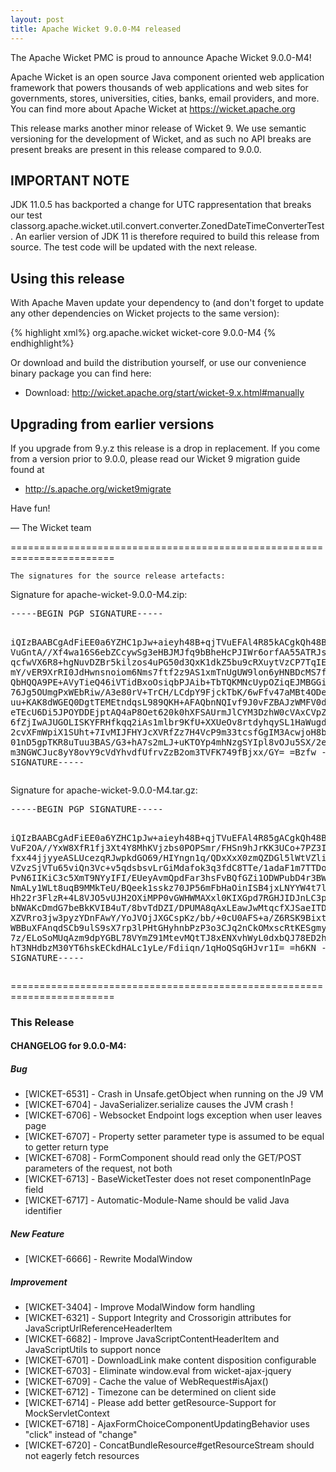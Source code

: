 ```yaml
---
layout: post
title: Apache Wicket 9.0.0-M4 released
---
```

The Apache Wicket PMC is proud to announce Apache Wicket 9.0.0-M4!

Apache Wicket is an open source Java component oriented web application
framework that powers thousands of web applications and web sites for
governments, stores, universities, cities, banks, email providers, and
more. You can find more about Apache Wicket at https://wicket.apache.org

This release marks another minor release of Wicket 9. We
use semantic versioning for the development of Wicket, and as such no
API breaks are present breaks are present in this release compared to
9.0.0.

IMPORTANT NOTE
------------------
JDK 11.0.5 has backported a change for UTC rappresentation that breaks
our test classorg.apache.wicket.util.convert.converter.ZonedDateTimeConverterTest.
An earlier version of JDK 11 is therefore required to build this release from source.
The test code will be updated with the next release. 

Using this release
------------------

With Apache Maven update your dependency to (and don't forget to
update any other dependencies on Wicket projects to the same version):

{% highlight xml%}
<dependency>
    <groupId>org.apache.wicket</groupId>
    <artifactId>wicket-core</artifactId>
    <version>9.0.0-M4</version>
</dependency>
{% endhighlight%}

Or download and build the distribution yourself, or use our
convenience binary package you can find here:

 * Download: http://wicket.apache.org/start/wicket-9.x.html#manually

<!--more-->

Upgrading from earlier versions
-------------------------------

If you upgrade from 9.y.z this release is a drop in replacement. If
you come from a version prior to 9.0.0, please read our Wicket 9
migration guide found at

 * http://s.apache.org/wicket9migrate

Have fun!

— The Wicket team


========================================================================

    The signatures for the source release artefacts:

    
Signature for apache-wicket-9.0.0-M4.zip:

<div class='highlight'><pre>
-----BEGIN PGP SIGNATURE-----

iQIzBAABCgAdFiEE0a6YZHC1pJw+aieyh48B+qjTVuEFAl4R85kACgkQh48B+qjT
VuGntA//Xf4wa16S6ebZCcywSg3eHBJMJfq9bBheHcPJIWr6orfAA55ATRJsblon
qcfwVX6R8+hgNuvDZBr5kilzos4uPG50d3QxK1dkZ5bu9cRXuytVzCP7TqIEUJ4U
mY/vER9XrRI0JdHwnsnoiom6Nms7ftf2z9AS1xmTnUgUW9lon6yHNBDcMS7fmQWR
QbHQQA9PE+AVyTieQ46iVTidBxoOsiqbPJAib+TbTQKMNcUypOZiqEJMBGGiVsf+
76Jg5OUmgPxWEbRiw/A3e80rV+TrCH/LCdpY9FjckTbK/6wFfv47aMBt4ODeODc3
uu+KAK8dWGEQ0DgtTEMEtndqsL989QKH+AFAQbnNQIvf9J0vFZBAJzWMFV0dOHgt
eTEcU6Di5JPOYDDEjptAQ4aP8Oet620k0hXFSAUrmJlCYM3DzhW0cVAxCVpZR99k
6fZjIwAJUGOLISKYFRHfkqq2iAs1mlbr9KfU+XXUeOv8rtdyhqySL1HaWugdONPb
2cvXFmWpiX1SUht+7IvMIJFHYJcXVRfZz7H4VcP9m33tcsfGgIM3AcwjoH8baPrH
01nD5gpTKR8uTuu3BAS/G3+hA7s2mLJ+uKTOYp4mhNzgSYIpl8vOJu5SX/2eru3E
m3NGWCJuc8yY8ovY9cVdYhvdfUfrvZzB2om3TVFK749fBjxx/GY=
=Bzfw
-----END PGP SIGNATURE-----
</pre></div>

    
Signature for apache-wicket-9.0.0-M4.tar.gz:

<div class='highlight'><pre>
-----BEGIN PGP SIGNATURE-----

iQIzBAABCgAdFiEE0a6YZHC1pJw+aieyh48B+qjTVuEFAl4R85gACgkQh48B+qjT
VuF2OA//YxW8XfR1fj3Xt4Y8MhKVjzbs0POPSmr/FHSn9hJrKK3UCo+7PZ3IY9vv
fxx44jjyyeASLUcezqRJwpkdGO69/HIYngn1q/QDxXxX0zmQZDGl5lWtVZlipU0v
VZvzSjVTu65viQn3Vc+v5qdsbsvLrGiMdafok3q3fdC8TTe/1adaF1m7TTDoLI08
PvN6IIKiC3c5XmT9NYyIFI/EUeyAvmQpdFar3hsFvBQfGZi1ODWPubD4r3BW+Ylx
NmALy1WLt8uqB9MMkTeU/BQeek1sskz70JP56mFbHaOinISB4jxLNYYW4t7lrg2N
Hh22r3FlzR+4L8VJO5vUJH2OXiMPP0vGWHWMAXxl0KIXGpd7RGHJIDJnLC3pVxYn
bNWAKcDmdG7beBkKVIB4uT/8bvTdDZI/DPUMA8qAxLEawJwMtqcfXJSaeITDyuIG
XZVRro3jw3pyzYDnFAwY/YoJVOjJXGCspKz/bb/+0cU0AFS+a/Z6RSK9BixtguXs
WBBuXFAnqdSCb9ulS9sX7rp3lPHtGHyhnbPzP3o3CJq2nCkOMxscRtKESgmy4yDW
7z/ELoSoMUqAzm9dpYGBL78VYmZ91MtevMQtTJ8xENXvhWyL0dxbQJ78ED2hDS2N
hT3NHdbzM30YT6hskECkdHALc1yLe/Fdiiqn/1qHoQSqGHJvr1I=
=h6KN
-----END PGP SIGNATURE-----
</pre></div>

    
========================================================================

### This Release

#### CHANGELOG for 9.0.0-M4:
    
##### Bug

 * [WICKET-6531] - Crash in Unsafe.getObject when running on the J9 VM
 * [WICKET-6704] - JavaSerializer.serialize causes the JVM crash !
 * [WICKET-6706] - Websocket Endpoint logs exception when user leaves page
 * [WICKET-6707] - Property setter parameter type is assumed to be equal to getter return type
 * [WICKET-6708] - FormComponent should read only the GET/POST parameters of the request, not both
 * [WICKET-6713] - BaseWicketTester does not reset componentInPage field
 * [WICKET-6717] - Automatic-Module-Name should be valid Java identifier

##### New Feature

 * [WICKET-6666] - Rewrite ModalWindow

##### Improvement

 * [WICKET-3404] - Improve ModalWindow form handling
 * [WICKET-6321] - Support Integrity and Crossorigin attributes for JavaScriptUrlReferenceHeaderItem 
 * [WICKET-6682] - Improve JavaScriptContentHeaderItem and JavaScriptUtils to support nonce
 * [WICKET-6701] - DownloadLink make content disposition configurable
 * [WICKET-6703] - Eliminate window.eval from wicket-ajax-jquery
 * [WICKET-6709] - Cache the value of WebRequest#isAjax() 
 * [WICKET-6712] - Timezone can be determined on client side
 * [WICKET-6714] - Please add better getResource-Support for MockServletContext
 * [WICKET-6718] - AjaxFormChoiceComponentUpdatingBehavior uses "click" instead of "change"
 * [WICKET-6720] - ConcatBundleResource#getResourceStream should not eagerly fetch resources

